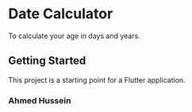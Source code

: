 # Date Calculator

To calculate your age in days and years.

## Getting Started

This project is a starting point for a Flutter application.

### Ahmed Hussein